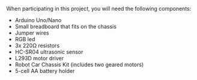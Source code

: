 <p><span style="font-weight: 400;">When participating in this project, you will need the following components:</span></p>
<ul>
<li style="font-weight: 400;" aria-level="1"><span style="font-weight: 400;">Arduino Uno/Nano</span></li>
<li style="font-weight: 400;" aria-level="1"><span style="font-weight: 400;">Small breadboard that fits on the chassis</span></li>
<li style="font-weight: 400;" aria-level="1"><span style="font-weight: 400;">Jumper wires</span></li>
<li style="font-weight: 400;" aria-level="1"><span style="font-weight: 400;">RGB led</span></li>
<li style="font-weight: 400;" aria-level="1"><span style="font-weight: 400;">3x 220&Omega; resistors</span></li>
<li style="font-weight: 400;" aria-level="1"><span style="font-weight: 400;">HC-SR04 ultrasonic sensor</span></li>
<li style="font-weight: 400;" aria-level="1"><span style="font-weight: 400;">L293D motor driver</span></li>
<li style="font-weight: 400;" aria-level="1"><span style="font-weight: 400;">Robot Car Chassis Kit (includes two geared motors)</span></li>
<li style="font-weight: 400;" aria-level="1"><span style="font-weight: 400;">5-cell AA battery holder</span></li>
</ul>
